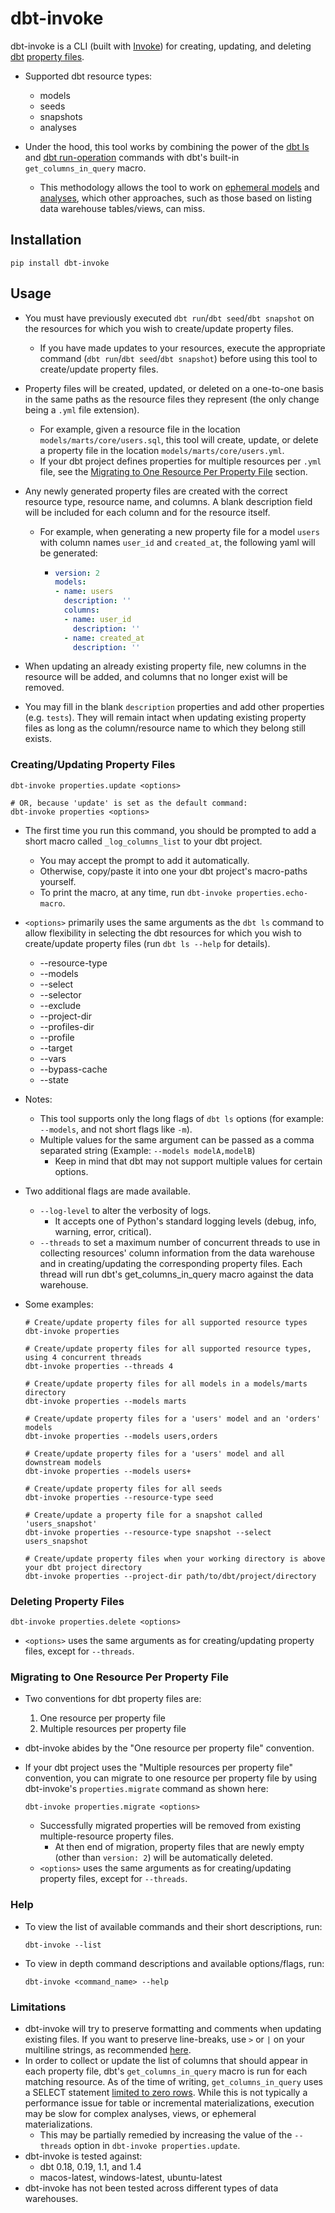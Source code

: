 # dbt-invoke

dbt-invoke is a CLI (built with [Invoke](http://www.pyinvoke.org/)) for 
creating, updating, and deleting
[dbt](https://docs.getdbt.com/docs/introduction) 
[property files](https://docs.getdbt.com/reference/declaring-properties).


- Supported dbt resource types:
  - models
  - seeds
  - snapshots
  - analyses
  

- Under the hood, this tool works by combining the power of the 
  [dbt ls](https://docs.getdbt.com/reference/commands/list) and 
  [dbt run-operation](https://docs.getdbt.com/reference/commands/run-operation)
  commands with dbt's built-in `get_columns_in_query` macro.
  - This methodology allows the tool to work on 
    [ephemeral models](https://docs.getdbt.com/docs/building-a-dbt-project/building-models/materializations#ephemeral) 
    and [analyses](https://docs.getdbt.com/docs/building-a-dbt-project/analyses),
    which other approaches, such as those based on listing data warehouse 
    tables/views, can miss.


## Installation

```shell
pip install dbt-invoke
```
  

## Usage

- You must have previously executed `dbt run`/`dbt seed`/`dbt snapshot` on the
  resources for which you wish to create/update property files.
  - If you have made updates to your resources, execute the appropriate command
    (`dbt run`/`dbt seed`/`dbt snapshot`) before using this tool to 
    create/update property files.


- Property files will be created, updated, or deleted on a one-to-one basis in
  the same paths as the resource files they represent (the only change being a
  `.yml` file extension).
  - For example, given a resource file in the location 
    `models/marts/core/users.sql`, this tool will create, update, or delete a 
    property file in the location `models/marts/core/users.yml`.
  - If your dbt project defines properties for multiple resources per `.yml` file, see the
    [Migrating to One Resource Per Property File](#migrating-to-one-resource-per-property-file)
    section.

    
- Any newly generated property files are created with the correct resource 
  type, resource name, and columns.  A blank description field will be included
  for each column and for the resource itself.
  - For example, when generating a new property file for a model `users` with 
    column names `user_id` and `created_at`, the following yaml will be 
    generated:
    - ```yaml
      version: 2
      models:
      - name: users
        description: ''
        columns:
        - name: user_id
          description: ''
        - name: created_at
          description: ''
      ```

  
- When updating an already existing property file, new columns in the resource
  will be added, and columns that no longer exist will be removed.


- You may fill in the blank `description` properties and add other properties 
  (e.g. `tests`).  They will remain intact when updating existing property 
  files as long as the column/resource name to which they belong still exists.


### Creating/Updating Property Files

```shell
dbt-invoke properties.update <options>

# OR, because 'update' is set as the default command:
dbt-invoke properties <options>
```

- The first time you run this command, you should be prompted to add a short 
  macro called `_log_columns_list` to your dbt project.
  - You may accept the prompt to add it automatically.
  - Otherwise, copy/paste it into one your dbt project's macro-paths yourself.
  - To print the macro, at any time, run `dbt-invoke properties.echo-macro`.


- `<options>` primarily uses the same arguments as the `dbt ls` command to 
  allow flexibility in selecting the dbt resources for which you wish to 
  create/update property files (run `dbt ls --help` for details).
  - --resource-type
  - --models
  - --select
  - --selector
  - --exclude
  - --project-dir
  - --profiles-dir
  - --profile
  - --target
  - --vars
  - --bypass-cache
  - --state


- Notes: 
  - This tool supports only the long flags of `dbt ls` options (for 
  example: `--models`, and not short flags like `-m`).
  - Multiple values for the same argument can be passed as a comma separated
  string (Example: `--models modelA,modelB`)
    - Keep in mind that dbt may not support multiple values for certain 
      options.


- Two additional flags are made available.
  - `--log-level` to alter the verbosity of logs.
    - It accepts one of Python's standard logging levels (debug, info, warning,
      error, critical).
  - `--threads` to set a maximum number of concurrent threads to use in 
    collecting resources' column information from the data warehouse and in 
    creating/updating the corresponding property files. Each thread will run 
    dbt's get_columns_in_query macro against the data warehouse.
  

- Some examples:
  ```shell
  # Create/update property files for all supported resource types
  dbt-invoke properties
  
  # Create/update property files for all supported resource types, using 4 concurrent threads
  dbt-invoke properties --threads 4
  
  # Create/update property files for all models in a models/marts directory
  dbt-invoke properties --models marts
  
  # Create/update property files for a 'users' model and an 'orders' models
  dbt-invoke properties --models users,orders
  
  # Create/update property files for a 'users' model and all downstream models
  dbt-invoke properties --models users+
  
  # Create/update property files for all seeds
  dbt-invoke properties --resource-type seed
  
  # Create/update a property file for a snapshot called 'users_snapshot'
  dbt-invoke properties --resource-type snapshot --select users_snapshot
  
  # Create/update property files when your working directory is above your dbt project directory
  dbt-invoke properties --project-dir path/to/dbt/project/directory
  ```


### Deleting Property Files

```shell
dbt-invoke properties.delete <options>
```
- `<options>` uses the same arguments as for creating/updating property files,
  except for `--threads`.


### Migrating to One Resource Per Property File
- Two conventions for dbt property files are:
  1. One resource per property file
  2. Multiple resources per property file


- dbt-invoke abides by the "One resource per property file" convention.
- If your dbt project uses the "Multiple resources per property file"
  convention, you can migrate to one resource per property file by using
  dbt-invoke's `properties.migrate` command as shown here:
  ```shell
  dbt-invoke properties.migrate <options>
  ```
  - Successfully migrated properties will be removed from existing
    multiple-resource property files.
    - At then end of migration, property files that are newly empty (other than
      `version: 2`) will be automatically deleted.
  - `<options>` uses the same arguments as for creating/updating property
    files, except for `--threads`.

### Help

- To view the list of available commands and their short descriptions, run:
  ```shell
  dbt-invoke --list
  ```

- To view in depth command descriptions and available options/flags, run:
  ```shell
  dbt-invoke <command_name> --help
  ```

### Limitations

- dbt-invoke will try to preserve formatting and comments when updating
  existing files. If you want to preserve line-breaks, use `>` or `|` on your
  multiline strings, as recommended
  [here](https://stackoverflow.com/a/21699210/15202709).
- In order to collect or update the list of columns that should appear in 
  each property file, dbt's `get_columns_in_query` macro is run for each
  matching resource. As of the time of writing, `get_columns_in_query` uses a
  SELECT statement [limited to zero rows](https://github.com/fishtown-analytics/dbt/blob/2b48152da66dbd7f07272983bbc261f1b6924f20/core/dbt/include/global_project/macros/adapters/common.sql#L11).
  While this is not typically a performance issue for table or incremental 
  materializations, execution may be slow for complex analyses, views, or 
  ephemeral materializations. 
  - This may be partially remedied by increasing the value of the `--threads` 
    option in `dbt-invoke properties.update`.
- dbt-invoke is tested against:
  - dbt 0.18, 0.19, 1.1, and 1.4
  - macos-latest, windows-latest, ubuntu-latest
- dbt-invoke has not been tested across different types of data warehouses.
